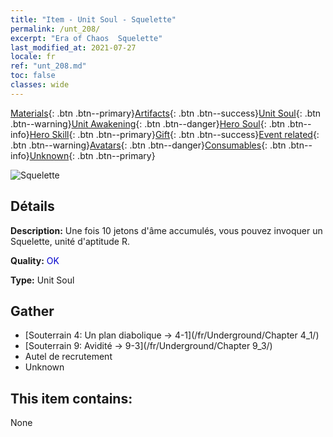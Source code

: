 ```yaml
---
title: "Item - Unit Soul - Squelette"
permalink: /unt_208/
excerpt: "Era of Chaos  Squelette"
last_modified_at: 2021-07-27
locale: fr
ref: "unt_208.md"
toc: false
classes: wide
---
```

 [Materials](/ItemsFR/){: .btn .btn--primary}[Artifacts](/ItemsFR/Artifacts/){: .btn .btn--success}[Unit Soul](/ItemsFR/UnitSoul/){: .btn .btn--warning}[Unit Awakening](/ItemsFR/UnitAwakening/){: .btn .btn--danger}[Hero Soul](/ItemsFR/HeroSoul/){: .btn .btn--info}[Hero Skill](/ItemsFR/HeroSkill/){: .btn .btn--primary}[Gift](/ItemsFR/Gift/){: .btn .btn--success}[Event related](/ItemsFR/Events/){: .btn .btn--warning}[Avatars](/ItemsFR/Avatars/){: .btn .btn--danger}[Consumables](/ItemsFR/Consumables/){: .btn .btn--info}[Unknown](/ItemsFR/Unknown/){: .btn .btn--primary}

 ![Squelette](/images/u/ti_kulouzhanshi.jpg)

## Détails
 **Description:** Une fois 10 jetons d'âme accumulés, vous pouvez invoquer un Squelette, unité d'aptitude R.

 **Quality:** <span style="color: #0000CD">OK</span>

 **Type:** Unit Soul

## Gather

*    [Souterrain 4: Un plan diabolique -> 4-1](/fr/Underground/Chapter 4_1/) 
*    [Souterrain 9: Avidité -> 9-3](/fr/Underground/Chapter 9_3/) 
*    Autel de recrutement 
*    Unknown 

## This item contains:

  None

